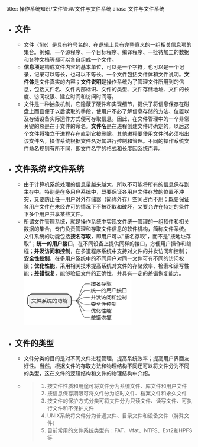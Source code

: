 title:: 操作系统知识/文件管理/文件与文件系统
alias:: 文件与文件系统

- ## 文件
	- 文件（file）是具有符号名的、在逻辑上具有完整意义的一组相关信息项的集合。例如，一个源程序、一个目标程序、编译程序、一批待加工的数据和各种文档等都可以各自组成一个文件。
	- **信息项**是构成文件内容的基本单位，可以是一个字符，也可以是一个记录，记录可以等长，也可以不等长。一个文件包括文件体和文件说明。**文件体**是文件真实的内容；**文件说明**是操作系统为了管理文件所用到的信息，包括文件名、文件内部标识、文件的类型、文件存储地址、文件的长度、访问权限、建立时间和访问时间等。
	- 文件是一种抽象机制，它隐蔽了硬件和实现细节，提供了将信息保存在磁盘上而且便于以后读取的手段，使用户不必了解信息存储的方法、位置以及存储设备实际运作方式便可存取信息。因此，在文件管理中的一个非常关键的总是在于文件的命名。**文件名**是在进程创建文件时确定的，以后这个文件将独立于进程存在直到它被删除。其他进程要使用文件时必须指出该文件名，操作系统根据文件名对其进行控制和管理。不同的操作系统文件命名规则有所不同，即文件名字的格式和长度因系统而异。
- ## 文件系统 #文件系统
	- 由于计算机系统处理的信息量越来越大，所以不可能将所有的信息保存到主存中。特别是在多用户系统中，既要保证各用户文件存放的位置不冲突，又要防止任一用户对外存储器（简称外存）空间占而不用；既要保证各用户文件在未经许可的情况下不被窃取和破坏，又要允许在特定的条件下多个用户共享某些文件。
	- 所谓文件管理系统，就是操作系统中实现文件统一管理的一组软件和相关数据的集合，专门负责管理和存取文件信息的软件机构，简称文件系统。文件系统的功能包括**按名存取**，即用户可以“按名存取”，而不是“按地址存取”；**统一的用户接口**，在不同设备上提供同样的接口，方便用户操作和编程；**并发访问和控制**，在多道程序系统中支持对文件的并发访问和控制；**安全性控制**，在多用户系统中的不同用户对同一文件可有不同的访问权限；**优化性能**，采用相关技术提高系统对文件的存储效率、检索和读写性能；**差错恢复**，能够验证文件的正确性，并具有一定的差错恢复能力。
	  ![image.png](../assets/image_1648979123193_0.png)
- ## 文件的类型
	- 文件分类的目的是对不同文件进程管理，提高系统效率；提高用户界面友好性。当然，根据文件的存取方法和物理结构不同还可以将文件分为不同的类型，这在文件的逻辑结构和文件的物理结构中介绍。
	- > 1. 按文件性质和用途可将文件分为系统文件、库文件和用户文件
	  > 2. 按信息保存期限可将文件分为临时文件、档案文件和永久文件
	  > 3. 按文件的保护方式分类可将文件分为只读文件、读写文件、可执行文件和不保护文件
	  > 4. UNIX系统将文件分为普通文件、目录文件和设备文件（特殊文件）
	  > 5. 目前常用的文件系统类型有：FAT、Vfat、NTFS、Ext2和HPFS等